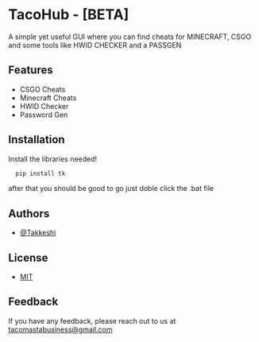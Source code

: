 # TacoHub - [BETA]

A simple yet useful GUI where you can find cheats for MINECRAFT, CSGO and some tools like HWID CHECKER and a PASSGEN
## Features

- CSGO Cheats
- Minecraft Cheats
- HWID Checker
- Password Gen


## Installation

Install the libraries needed!

```bash
  pip install tk
```
after that you should be good to go just doble click the .bat file
## Authors

- [@Takkeshi](https://www.github.com/octokatherine)


## License

- [MIT](https://es.wikipedia.org/wiki/Licencia_MIT)
## Feedback

If you have any feedback, please reach out to us at tacomastabusiness@gmail.com
